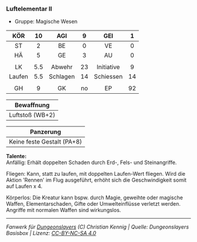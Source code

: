 ### Luftelementar II

- Gruppe: Magische Wesen

|  KÖR   | 10  |   AGI    |  9  |    GEI     |  1  |
| :----: | :-: | :------: | :-: | :--------: | :-: |
|   ST   |  2  |    BE    |  0  |     VE     |  0  |
|   HÄ   |  5  |    GE    |  3  |     AU     |  0  |
|        |     |          |     |            |     |
|   LK   | 5.5 |  Abwehr  | 23  | Initiative |  9  |
| Laufen | 5.5 | Schlagen | 14  | Schiessen  | 14  |
|        |     |          |     |            |     |
|   GH   |  9  |    GK    | no  |     EP     | 92  |

|   Bewaffnung    |
| :-------------: |
| Luftstoß (WB+2) |

|         Panzerung          |
| :------------------------: |
| Keine feste Gestalt (PA+8) |

**Talente:**  
Anfällig: Erhält doppelten Schaden durch Erd-, Fels- und Steinangriffe.

Fliegen: Kann, statt zu laufen, mit doppelten Laufen-Wert fliegen. Wird die Aktion 'Rennen' im Flug ausgeführt, erhöht sich die Geschwindigkeit somit auf Laufen x 4.

Körperlos: Die Kreatur kann bspw. durch Magie, geweihte oder magische Waffen, Elementarschaden, Gifte oder Umwelteinflüsse verletzt werden. Angriffe mit normalen Waffen sind wirkungslos.

---

_Fanwerk für [Dungeonslayers](https://www.dungeonslayers.net/) (C) Christian Kennig | Quelle: Dungeonslayers Basisbox | Lizenz: [CC-BY-NC-SA 4.0](https://creativecommons.org/licenses/by-nc-sa/4.0/deed.de)_
